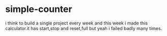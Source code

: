 # simple-counter
i think to build a single project every week and this week i made this calculator.it has start,stop and reset,full but yeah i failed badly many times.
